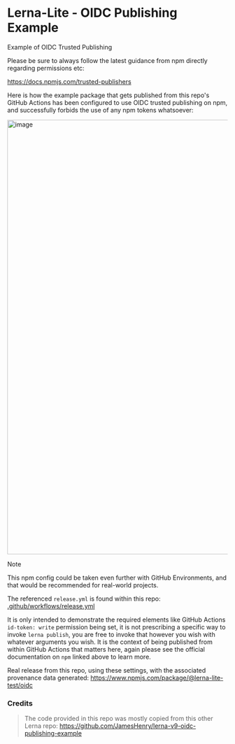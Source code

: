 # Lerna-Lite - OIDC Publishing Example

Example of OIDC Trusted Publishing

Please be sure to always follow the latest guidance from npm directly regarding permissions etc:

https://docs.npmjs.com/trusted-publishers

Here is how the example package that gets published from this repo's GitHub Actions has been configured to use OIDC trusted publishing on npm, and successfully forbids the use of any npm tokens whatsoever:

<img width="1153" height="994" alt="image" src="https://github.com/user-attachments/assets/a78f81f7-3e1f-40de-8dad-16e2f80e90d9" />

<br>

> [!NOTE]
> This npm config could be taken even further with GitHub Environments, and that would be recommended for real-world projects.

The referenced `release.yml` is found within this repo: [.github/workflows/release.yml](.github/workflows/release.yml)

It is only intended to demonstrate the required elements like GitHub Actions `id-token: write` permission being set, it is not prescribing a specific way to invoke `lerna publish`, you are free to invoke that however you wish with whatever arguments you wish. It is the context of being published from within GitHub Actions that matters here, again please see the official documentation on `npm` linked above to learn more.

Real release from this repo, using these settings, with the associated provenance data generated: https://www.npmjs.com/package/@lerna-lite-test/oidc

### Credits

> The code provided in this repo was mostly copied from this other Lerna repo:
> https://github.com/JamesHenry/lerna-v9-oidc-publishing-example
